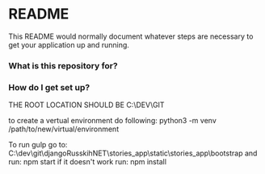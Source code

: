 # README #

This README would normally document whatever steps are necessary to get your application up and running.

### What is this repository for? ###


### How do I get set up? ###

THE ROOT LOCATION SHOULD BE C:\DEV\GIT

to create a vertual environment do following:
python3 -m venv /path/to/new/virtual/environment

To run gulp go to:
C:\dev\git\djangoRusskihNET\stories_app\static\stories_app\bootstrap
and run: 
npm start
if it doesn't work run:
npm install